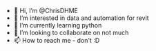 - 👋 Hi, I’m @ChrisDHME
- 👀 I’m interested in data and automation for revit
- 🌱 I’m currently learning python
- 💞️ I’m looking to collaborate on not much
- 📫 How to reach me - don't :D

<!---
ChrisDHME/ChrisDHME is a ✨ special ✨ repository because its `README.md` (this file) appears on your GitHub profile.
You can click the Preview link to take a look at your changes.
--->
